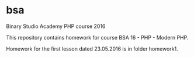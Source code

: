 # bsa
Binary Studio Academy PHP course 2016

This repository contains homework for course BSA 16 - PHP - Modern PHP. 

Homework for the first lesson dated 23.05.2016 is in folder homework1.

